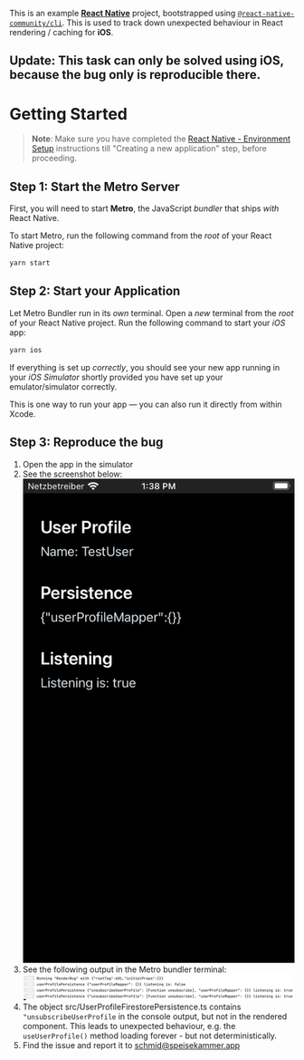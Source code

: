 This is an example [**React Native**](https://reactnative.dev) project, bootstrapped using [`@react-native-community/cli`](https://github.com/react-native-community/cli).
This is used to track down unexpected behaviour in React rendering / caching for **iOS**.

## Update: This task can only be solved using iOS, because the bug only is reproducible there.

# Getting Started

>**Note**: Make sure you have completed the [React Native - Environment Setup](https://reactnative.dev/docs/environment-setup) instructions till "Creating a new application" step, before proceeding.

## Step 1: Start the Metro Server

First, you will need to start **Metro**, the JavaScript _bundler_ that ships _with_ React Native.

To start Metro, run the following command from the _root_ of your React Native project:

```bash
yarn start
```

## Step 2: Start your Application

Let Metro Bundler run in its _own_ terminal. Open a _new_ terminal from the _root_ of your React Native project. Run the following command to start your _iOS_ app:


```bash
yarn ios
```

If everything is set up _correctly_, you should see your new app running in your _iOS Simulator_ shortly provided you have set up your emulator/simulator correctly.

This is one way to run your app — you can also run it directly from within Xcode.

## Step 3: Reproduce the bug

1. Open the app in the simulator
2. See the screenshot below:
![simulator_screenshot.png](doc%2Fsimulator_screenshot.png)
3. See the following output in the Metro bundler terminal:
![console_screenshot.png](doc%2Fconsole_screenshot.png)
4. The object src/UserProfileFirestorePersistence.ts contains `"unsubscribeUserProfile` in the console output, but not in the rendered component. This leads to unexpected behaviour, e.g. the `useUserProfile()` method loading forever - but not deterministically.
5. Find the issue and report it to schmid@speisekammer.app


